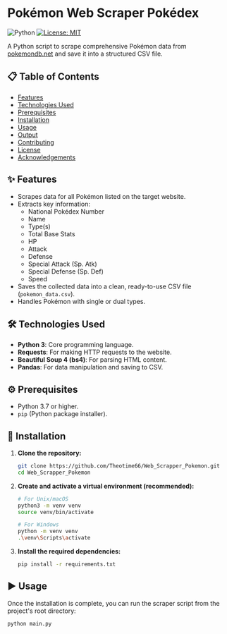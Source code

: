 # Pokémon Web Scraper  Pokédex

![Python](https://img.shields.io/badge/Python-3.7%2B-blue.svg)
[![License: MIT](https://img.shields.io/badge/License-MIT-yellow.svg)](https://opensource.org/licenses/MIT) <!-- Optional: Add a license file -->

A Python script to scrape comprehensive Pokémon data from [pokemondb.net](https://pokemondb.net/pokedex/all) and save it into a structured CSV file.

## 📋 Table of Contents

- [Features](#-features)
- [Technologies Used](#-technologies-used)
- [Prerequisites](#-prerequisites)
- [Installation](#-installation)
- [Usage](#-usage)
- [Output](#-output)
- [Contributing](#-contributing)
- [License](#-license)
- [Acknowledgements](#-acknowledgements)

## ✨ Features

-   Scrapes data for all Pokémon listed on the target website.
-   Extracts key information:
    -   National Pokédex Number
    -   Name
    -   Type(s)
    -   Total Base Stats
    -   HP
    -   Attack
    -   Defense
    -   Special Attack (Sp. Atk)
    -   Special Defense (Sp. Def)
    -   Speed
-   Saves the collected data into a clean, ready-to-use CSV file (`pokemon_data.csv`).
-   Handles Pokémon with single or dual types.

## 🛠️ Technologies Used

-   **Python 3**: Core programming language.
-   **Requests**: For making HTTP requests to the website.
-   **Beautiful Soup 4 (bs4)**: For parsing HTML content.
-   **Pandas**: For data manipulation and saving to CSV.

## ⚙️ Prerequisites

-   Python 3.7 or higher.
-   `pip` (Python package installer).

## 🚀 Installation

1.  **Clone the repository:**
    ```bash
    git clone https://github.com/Theotime66/Web_Scrapper_Pokemon.git
    cd Web_Scrapper_Pokemon
    ```

2.  **Create and activate a virtual environment (recommended):**
    ```bash
    # For Unix/macOS
    python3 -m venv venv
    source venv/bin/activate

    # For Windows
    python -m venv venv
    .\venv\Scripts\activate
    ```

3.  **Install the required dependencies:**
    ```bash
    pip install -r requirements.txt
    ```

## ▶️ Usage

Once the installation is complete, you can run the scraper script from the project's root directory:

```bash
python main.py
